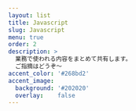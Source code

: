 ```yaml
---
layout: list
title: Javascript
slug: Javascript
menu: true
order: 2
description: >
  業務で使われる内容をまとめて共有します。  
  ご指摘はどうぞ〜
accent_color: '#268bd2'
accent_image:
  background: '#202020'
  overlay:    false
---
```

